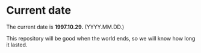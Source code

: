 # Current date

The current date is **1997.10.29.** (YYYY.MM.DD.)

This repository will be good when the world ends, so we will know how long it lasted.